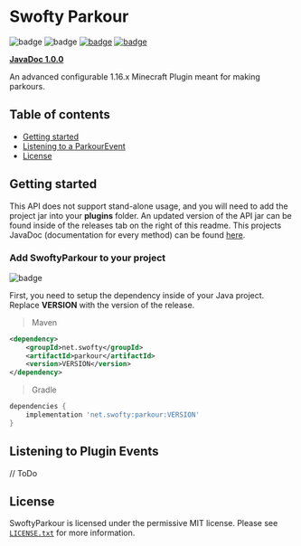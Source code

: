 # Swofty Parkour
![badge](https://img.shields.io/github/v/release/Swofty-Developments/SwoftyParkour)
![badge](https://img.shields.io/github/last-commit/Swofty-Developments/SwoftyParkour)
[![badge](https://img.shields.io/discord/830345347867476000?label=discord)](https://discord.gg/atlasmc)
[![badge](https://img.shields.io/github/license/Swofty-Developments/SwoftyParkour)](https://github.com/Swofty-Developments/SwoftyParkour/blob/master/LICENSE.txt)

**[JavaDoc 1.0.0](https://swofty-developments.github.io/SwoftyParkour/)**

An advanced configurable 1.16.x Minecraft Plugin meant for making parkours.

## Table of contents

* [Getting started](#getting-started)
* [Listening to a ParkourEvent](#listening-to-plugin-events)
* [License](#license)

## Getting started

This API does not support stand-alone usage, and you will need to add the project jar into your **plugins** folder. An updated version of the API jar can be found inside of the releases tab on the right of this readme. This projects JavaDoc (documentation for every method) can be found [here](https://swofty-developments.github.io/SwoftyParkour/).

### Add SwoftyParkour to your project

![badge](https://img.shields.io/github/v/release/Swofty-Developments/SwoftyParkour)

First, you need to setup the dependency inside of your Java project. Replace **VERSION** with the version of the release.

> Maven
```xml
<dependency>
    <groupId>net.swofty</groupId>
    <artifactId>parkour</artifactId>
    <version>VERSION</version>
</dependency>
```

> Gradle
```gradle
dependencies {
    implementation 'net.swofty:parkour:VERSION'
}
```

## Listening to Plugin Events

// ToDo

## License
SwoftyParkour is licensed under the permissive MIT license. Please see [`LICENSE.txt`](https://github.com/Swofty-Developments/SwoftyParkour/blob/master/LICENSE.txt) for more information.
